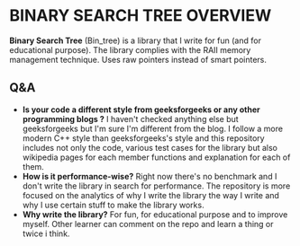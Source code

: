 # BINARY SEARCH TREE OVERVIEW
__Binary Search Tree__ (Bin_tree) is a library that I write for fun (and for educational purpose). 
The library complies with the RAII memory management technique.
Uses raw pointers instead of smart pointers. 

## Q&A
-  __Is your code a different style from geeksforgeeks or any other programming blogs ?__
	I haven't checked anything else but geeksforgeeks but I'm sure I'm different from the blog.
	I follow a more modern C++ style than geeksforgeeks's style and this repository includes not only the code, various test cases for the library but also wikipedia pages for each member functions and explanation for each of them.
- __How is it performance-wise?__
Right now there's no benchmark and I don't write the library in search for performance. The repository is more focused on the analytics of why I write the library the way I write and why I use certain stuff to make the library works.
- __Why write the library?__
For fun, for educational purpose and to improve myself.
Other learner can comment on the repo and learn a thing or twice i think.
